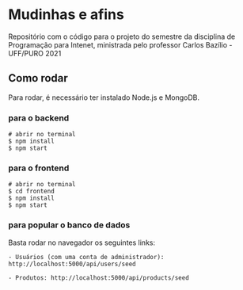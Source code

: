 # Mudinhas e afins 

Repositório com o código para o projeto do semestre da disciplina de Programação para Intenet, ministrada pelo professor Carlos Bazílio - UFF/PURO 2021

## Como rodar
Para rodar, é necessário ter instalado Node.js e MongoDB.

### para o backend

```
# abrir no terminal 
$ npm install
$ npm start
```

### para o frontend

```
# abrir no terminal
$ cd frontend
$ npm install
$ npm start
```
### para popular o banco de dados

Basta rodar no navegador os seguintes links: 

    - Usuários (com uma conta de administrador): http://localhost:5000/api/users/seed
    
    - Produtos: http://localhost:5000/api/products/seed
